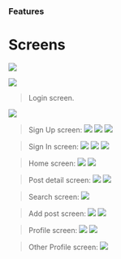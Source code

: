 ### Features

# Screens

![](https://raw.githubusercontent.com/furkantomu/expo-cli-blog-app/master/assets/icon.png?token=ASJIVYRPRDWZF34BMB5BTETBCBK3C)


![](https://raw.githubusercontent.com/furkantomu/expo-cli-blog-app/master/screenshots/Login.png?token=ASJIVYRPRDWZF34BMB5BTETBCBK3C)

> Login screen.

![](https://raw.githubusercontent.com/furkantomu/expo-cli-blog-app/master/screenshots/Login.png?token=ASJIVYRPRDWZF34BMB5BTETBCBK3C)

> Sign Up screen:
![](https://raw.githubusercontent.com/furkantomu/expo-cli-blog-app/master/screenshots/validation3.png?token=ASJIVYRPRDWZF34BMB5BTETBCBK3C)
![](https://raw.githubusercontent.com/furkantomu/expo-cli-blog-app/master/screenshots/validation5.png?token=ASJIVYRPRDWZF34BMB5BTETBCBK3C)
![](https://raw.githubusercontent.com/furkantomu/expo-cli-blog-app/master/screenshots/SignIn.png?token=ASJIVYRPRDWZF34BMB5BTETBCBK3C)

> Sign In screen:
![](https://raw.githubusercontent.com/furkantomu/expo-cli-blog-app/master/screenshots/validation1.png?token=ASJIVYRPRDWZF34BMB5BTETBCBK3C)
![](https://raw.githubusercontent.com/furkantomu/expo-cli-blog-app/master/screenshots/validation2.png?token=ASJIVYRPRDWZF34BMB5BTETBCBK3C)
![](https://raw.githubusercontent.com/furkantomu/expo-cli-blog-app/master/screenshots/Home.png?token=ASJIVYRPRDWZF34BMB5BTETBCBK3C)

> Home screen:
![](https://raw.githubusercontent.com/furkantomu/expo-cli-blog-app/master/screenshots/SelectedCategory.png?token=ASJIVYRPRDWZF34BMB5BTETBCBK3C)
![](https://raw.githubusercontent.com/furkantomu/expo-cli-blog-app/master/screenshots/PostDetail.png?token=ASJIVYRPRDWZF34BMB5BTETBCBK3C)

> Post detail screen:
![](https://raw.githubusercontent.com/furkantomu/expo-cli-blog-app/master/screenshots/UpdateMode.png?token=ASJIVYRPRDWZF34BMB5BTETBCBK3C)
![](https://raw.githubusercontent.com/furkantomu/expo-cli-blog-app/master/screenshots/Delete.png?token=ASJIVYRPRDWZF34BMB5BTETBCBK3C)


> Search screen:
![](https://raw.githubusercontent.com/furkantomu/expo-cli-blog-app/master/screenshots/Search.png?token=ASJIVYRPRDWZF34BMB5BTETBCBK3C)


> Add post screen:
![](https://raw.githubusercontent.com/furkantomu/expo-cli-blog-app/master/screenshots/AddPost.png?token=ASJIVYRPRDWZF34BMB5BTETBCBK3C)
![](https://raw.githubusercontent.com/furkantomu/expo-cli-blog-app/master/screenshots/AddPost2.png?token=ASJIVYRPRDWZF34BMB5BTETBCBK3C)


> Profile screen:
![](https://raw.githubusercontent.com/furkantomu/expo-cli-blog-app/master/screenshots/Profile.png?token=ASJIVYRGGIB5YXB2NRAJOSTBCBKBK)
![](https://raw.githubusercontent.com/furkantomu/expo-cli-blog-app/master/screenshots/AccountSettings.png?token=ASJIVYQZNYZZDOOD2NH7M53BCBKCS)




> Other Profile screen:
![](https://raw.githubusercontent.com/furkantomu/expo-cli-blog-app/master/screenshots/OtherProfile.png?token=ASJIVYRDOPLPXRBHLZM3HMDBCBKEK)



